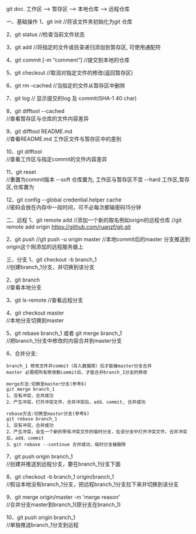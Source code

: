 git doc.
工作区 --> 暂存区 --> 本地仓库 --> 远程仓库

一、基础操作
1、git init
//将该文件夹初始化为git 仓库

2、git status 
//检查当前文件状态

3、git add <path>
//将指定的文件或目录递归添加到暂存区, 可使用通配符

4、git commit [-m “comment”]
//提交到本地的仓库

5、git checkout <path>
//取消对指定文件的修改(返回暂存区)

6、git rm –cached
//当指定的文件从暂存区中删除

7、git log
// 显示提交的log 及 commit(SHA-1  40 char)

8、git difftool --cached			
//查看暂存区与仓库的文件内容差异

9、git difftool README.md                         
//查看README.md 工作区文件与暂存区中的差别

10、git difftool <commit>			
//查看工作区与指定commit的文件内容差异

11、git reset <commit>			
//重置为commit版本
	--soft						仓库置为<commit>, 工作区与暂存区不变
	--hard						工作区,暂存区,仓库置为<commit>

12、git config --global credential.helper cache     
//密码会放在内存中一段时间，可不必每次都输密码15分钟

二、远程
1、git remote add <nickname> <url>
//添加一个新的取名例如origin的远程仓库
//git remote add origin https://github.com/ruanzf/git.git

2、git push <nickname> <branch-name>
//git push -u origin master
//本地commit后的master 分支推送到origin这个刚添加的远程服务器上

三、分支
1、git checkout -b branch_1                        
//创建branch_1分支，并切换到该分支

2、git branch                                      
//查看本地分支

3、git ls-remote
//查看远程分支

4、git checkout master     
//本地分支切换到master

5、git rebase branch_1  或者  git merge branch_1             
//把branch_1分支中修改的内容合并到master分支

6、合并分支:

    branch_1 修改文件并commit（存入数据库）后才能被master分支合并
    master 必需把所有修改都commit后，才能合并branch_1分支的修改

    merge方法:切换至master分支(参考6)
    git merge branch_1
    1、没有冲突，合并成功
    2、产生冲突，打开冲突文件，合并冲突后，add、commit, 合并成功

    rebase方法:切换至master分支(参考6)
    git rebase branch_1
    1、没有冲突，合并成功
    2、产生冲突，会生一个新的带有冲突文件的临时分支，在该分支中打开冲突文件，合并冲突后，add、commit
    3、git rebase --continue 合并成功，临时分支被删除

7、git push origin branch_1    
//创建并推送到远程分支，要在branch_1分支下面

8、git checkout -b branch_1 origin/branch_1        
//假设本地没有branch_1分支，把远程branch_1分支拉下来并切换到该分支

9、git merge origin/master -m 'merge reason'     
//合并分支master到branch_1(原分支在branch_1)

10、git push origin branch_1        
//单独推送branch_1分支到远程


